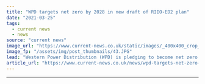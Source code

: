 ```yaml
---
title: "WPD targets net zero by 2028 in new draft of RIIO-ED2 plan"
date: "2021-03-25"
tags: 
  - current news
  - news
source: "current news"
image_url: "https://www.current-news.co.uk/static/images/_400x400_crop_center-center/RIIO-ED-2-Business-Plan-credit-WPD.JPG"
image_fp: "/assets/img/post_thumbnails/43.JPG"
lead: "​Western Power Distribution (WPD) is pledging to become net zero by 2028, reiterating its plans to invest £6 billion in network transformation."
article_url: "https://www.current-news.co.uk/news/wpd-targets-net-zero-by-2028-in-new-draft-of-riio-ed2-plan?utm_source=rss-feeds&utm_medium=rss&utm_campaign=rss"
---
```


---
